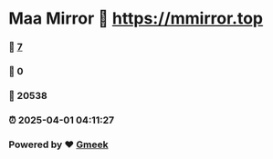 # Maa Mirror :link: https://mmirror.top 
### :page_facing_up: [7](https://mmirror.top/tag.html) 
### :speech_balloon: 0 
### :hibiscus: 20538 
### :alarm_clock: 2025-04-01 04:11:27 
### Powered by :heart: [Gmeek](https://github.com/Meekdai/Gmeek)
